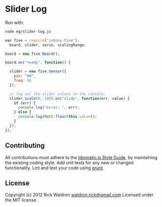 # Slider Log

Run with:
```bash
node eg/slider-log.js
```


```javascript
var five = require("johnny-five"),
  board, slider, servo, scalingRange;

board = new five.Board();

board.on("ready", function() {

  slider = new five.Sensor({
    pin: "A0",
    freq: 50
  });

  // log out the slider values to the console.
  slider.scale(0, 100).on("slide", function(err, value) {
    if (err) {
      console.log("error: ", err);
    } else {
      console.log(Math.floor(this.value));
    }
  });
});

```













## Contributing
All contributions must adhere to the [Idiomatic.js Style Guide](https://github.com/rwldrn/idiomatic.js),
by maintaining the existing coding style. Add unit tests for any new or changed functionality. Lint and test your code using [grunt](https://github.com/cowboy/grunt).

## License
Copyright (c) 2012 Rick Waldron <waldron.rick@gmail.com>
Licensed under the MIT license.
